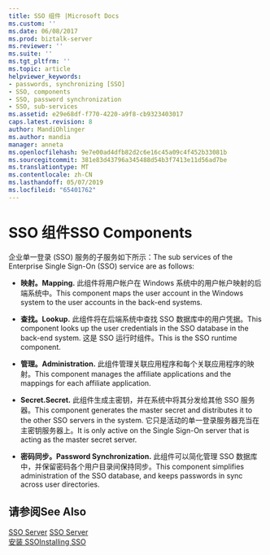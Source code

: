 ```yaml
---
title: SSO 组件 |Microsoft Docs
ms.custom: ''
ms.date: 06/08/2017
ms.prod: biztalk-server
ms.reviewer: ''
ms.suite: ''
ms.tgt_pltfrm: ''
ms.topic: article
helpviewer_keywords:
- passwords, synchronizing [SSO]
- SSO, components
- SSO, password synchronization
- SSO, sub-services
ms.assetid: e29e68df-f770-4220-a9f8-cb9323403017
caps.latest.revision: 8
author: MandiOhlinger
ms.author: mandia
manager: anneta
ms.openlocfilehash: 9e7e00ad4dfb82d2c6e16c45a09c4f452b33081b
ms.sourcegitcommit: 381e83d43796a345488d54b3f7413e11d56ad7be
ms.translationtype: MT
ms.contentlocale: zh-CN
ms.lasthandoff: 05/07/2019
ms.locfileid: "65401762"
---
```

# <a name="sso-components"></a><span data-ttu-id="0fbf6-102">SSO 组件</span><span class="sxs-lookup"><span data-stu-id="0fbf6-102">SSO Components</span></span>
<span data-ttu-id="0fbf6-103">企业单一登录 (SSO) 服务的子服务如下所示：</span><span class="sxs-lookup"><span data-stu-id="0fbf6-103">The sub services of the Enterprise Single Sign-On (SSO) service are as follows:</span></span>  
  
-   <span data-ttu-id="0fbf6-104">**映射。**</span><span class="sxs-lookup"><span data-stu-id="0fbf6-104">**Mapping.**</span></span> <span data-ttu-id="0fbf6-105">此组件将用户帐户在 Windows 系统中的用户帐户映射的后端系统中。</span><span class="sxs-lookup"><span data-stu-id="0fbf6-105">This component maps the user account in the Windows system to the user accounts in the back-end systems.</span></span>  
  
-   <span data-ttu-id="0fbf6-106">**查找。**</span><span class="sxs-lookup"><span data-stu-id="0fbf6-106">**Lookup.**</span></span> <span data-ttu-id="0fbf6-107">此组件将在后端系统中查找 SSO 数据库中的用户凭据。</span><span class="sxs-lookup"><span data-stu-id="0fbf6-107">This component looks up the user credentials in the SSO database in the back-end system.</span></span> <span data-ttu-id="0fbf6-108">这是 SSO 运行时组件。</span><span class="sxs-lookup"><span data-stu-id="0fbf6-108">This is the SSO runtime component.</span></span>  
  
-   <span data-ttu-id="0fbf6-109">**管理。**</span><span class="sxs-lookup"><span data-stu-id="0fbf6-109">**Administration.**</span></span> <span data-ttu-id="0fbf6-110">此组件管理关联应用程序和每个关联应用程序的映射。</span><span class="sxs-lookup"><span data-stu-id="0fbf6-110">This component manages the affiliate applications and the mappings for each affiliate application.</span></span>  
  
-   <span data-ttu-id="0fbf6-111">**Secret.**</span><span class="sxs-lookup"><span data-stu-id="0fbf6-111">**Secret.**</span></span> <span data-ttu-id="0fbf6-112">此组件生成主密钥，并在系统中将其分发给其他 SSO 服务器。</span><span class="sxs-lookup"><span data-stu-id="0fbf6-112">This component generates the master secret and distributes it to the other SSO servers in the system.</span></span> <span data-ttu-id="0fbf6-113">它只是活动的单一登录服务器充当在主密钥服务器上。</span><span class="sxs-lookup"><span data-stu-id="0fbf6-113">It is only active on the Single Sign-On server that is acting as the master secret server.</span></span>  
  
-   <span data-ttu-id="0fbf6-114">**密码同步。**</span><span class="sxs-lookup"><span data-stu-id="0fbf6-114">**Password Synchronization.**</span></span> <span data-ttu-id="0fbf6-115">此组件可以简化管理 SSO 数据库中，并保留密码各个用户目录间保持同步。</span><span class="sxs-lookup"><span data-stu-id="0fbf6-115">This component simplifies administration of the SSO database, and keeps passwords in sync across user directories.</span></span>  
  
## <a name="see-also"></a><span data-ttu-id="0fbf6-116">请参阅</span><span class="sxs-lookup"><span data-stu-id="0fbf6-116">See Also</span></span>  
 <span data-ttu-id="0fbf6-117">[SSO Server](../core/sso-server.md) </span><span class="sxs-lookup"><span data-stu-id="0fbf6-117">[SSO Server](../core/sso-server.md) </span></span>  
 [<span data-ttu-id="0fbf6-118">安装 SSO</span><span class="sxs-lookup"><span data-stu-id="0fbf6-118">Installing SSO</span></span>](../core/installing-sso.md)